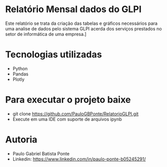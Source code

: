 # Relatório Mensal dados do GLPI

Este relatório se trata da criação das tabelas e gráficos necessários para uma analise de dados pelo sistema GLPI acerda dos serviços prestados no setor de informática de uma empresa.]

# Tecnologias utilizadas
- Python
- Pandas
- Plotly

# Para executar o projeto baixe
- git clone https://github.com/PauloGBPonte/RelatorioGLPI.git
- Execute em uma IDE com suporte de arquivos ipynb

# Autoria
- Paulo Gabriel Batista Ponte
- Linkedin: https://www.linkedin.com/in/paulo-ponte-b05245291/
